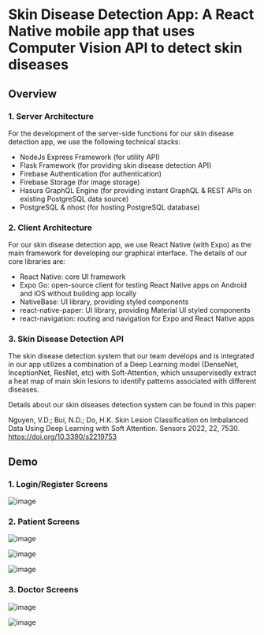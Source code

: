 # Skin Disease Detection App: A React Native mobile app that uses Computer Vision API to detect skin diseases

## Overview

### 1. Server Architecture

For the development of the server-side functions for our skin disease detection app, 
we use the following technical stacks:

- NodeJs Express Framework (for utility API)
- Flask Framework (for providing skin disease detection API)
- Firebase Authentication (for authentication)
- Firebase Storage (for image storage)
- Hasura GraphQL Engine (for providing instant GraphQL & REST APIs on existing PostgreSQL data source)
- PostgreSQL & nhost (for hosting PostgreSQL database)

### 2. Client Architecture

For our skin disease detection app, we use React Native (with Expo) as the main 
framework for developing our graphical interface. The details of our core libraries are:
- React Native: core UI framework
- Expo Go: open-source client for testing React Native apps on Android and iOS without building app locally
- NativeBase: UI library, providing styled components
- react-native-paper: UI library, providing Material UI styled components
- react-navigation: routing and navigation for Expo and React Native apps

### 3. Skin Disease Detection API

The skin disease detection system that our team develops and is integrated in our 
app utilizes a combination of a Deep Learning model (DenseNet, InceptionNet, ResNet, 
etc) with Soft-Attention, which unsupervisedly extract a heat map of main skin lesions
to identify patterns associated with different diseases.

Details about our skin diseases detection system can be found in this paper:

Nguyen, V.D.; Bui, N.D.; Do, H.K. Skin Lesion Classification on Imbalanced Data 
Using Deep Learning with Soft Attention. Sensors 2022, 22, 7530. 
https://doi.org/10.3390/s2219753

## Demo

### 1. Login/Register Screens

![image](https://user-images.githubusercontent.com/30523095/224246041-e65e96c6-6a8d-46e6-8276-04606b9a3389.png)

### 2. Patient Screens

![image](https://user-images.githubusercontent.com/30523095/224246324-29596560-a3b6-46a1-b759-63a66c99c692.png)

![image](https://user-images.githubusercontent.com/30523095/224246376-f0418574-89e5-4f2a-9bee-8d7cc8d4aaca.png)

![image](https://user-images.githubusercontent.com/30523095/224246431-a495736e-9da2-47d0-9204-f1df1239508f.png)

### 3. Doctor Screens

![image](https://user-images.githubusercontent.com/30523095/224246467-c711befd-0445-4c27-bf94-5f7410df290d.png)

![image](https://user-images.githubusercontent.com/30523095/224246513-902d39c8-0a7e-461a-9343-2f64cd98e524.png)

